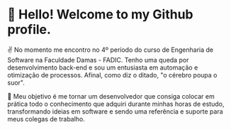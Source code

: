 # 👋 Hello! Welcome to my Github profile.

✌️ No momento me encontro no 4º período do curso de Engenharia de Software na Faculdade Damas - FADIC. 
Tenho uma queda por desenvolvimento back-end e sou um entusiasta em automação e otimização de processos. 
Afinal, como diz o ditado, "o cérebro poupa o suor".

🔭 Meu objetivo é me tornar um desenvolvedor que consiga colocar em prática todo o conhecimento que adquiri durante 
minhas horas de estudo, transformando ideias em software e sendo uma referência e suporte para meus colegas de trabalho.

